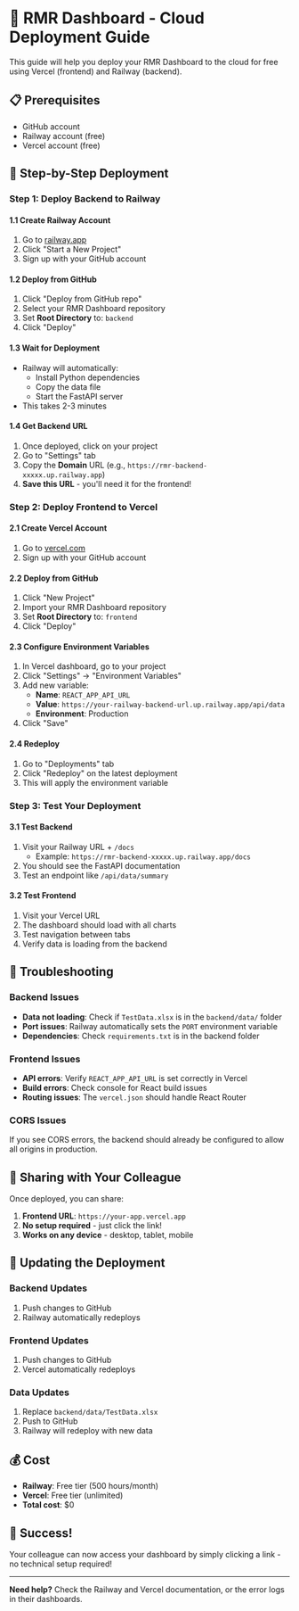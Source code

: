 # 🚀 RMR Dashboard - Cloud Deployment Guide

This guide will help you deploy your RMR Dashboard to the cloud for free using Vercel (frontend) and Railway (backend).

## 📋 Prerequisites

- GitHub account
- Railway account (free)
- Vercel account (free)

## 🎯 Step-by-Step Deployment

### Step 1: Deploy Backend to Railway

#### 1.1 Create Railway Account
1. Go to [railway.app](https://railway.app)
2. Click "Start a New Project"
3. Sign up with your GitHub account

#### 1.2 Deploy from GitHub
1. Click "Deploy from GitHub repo"
2. Select your RMR Dashboard repository
3. Set **Root Directory** to: `backend`
4. Click "Deploy"

#### 1.3 Wait for Deployment
- Railway will automatically:
  - Install Python dependencies
  - Copy the data file
  - Start the FastAPI server
- This takes 2-3 minutes

#### 1.4 Get Backend URL
1. Once deployed, click on your project
2. Go to "Settings" tab
3. Copy the **Domain** URL (e.g., `https://rmr-backend-xxxxx.up.railway.app`)
4. **Save this URL** - you'll need it for the frontend!

### Step 2: Deploy Frontend to Vercel

#### 2.1 Create Vercel Account
1. Go to [vercel.com](https://vercel.com)
2. Sign up with your GitHub account

#### 2.2 Deploy from GitHub
1. Click "New Project"
2. Import your RMR Dashboard repository
3. Set **Root Directory** to: `frontend`
4. Click "Deploy"

#### 2.3 Configure Environment Variables
1. In Vercel dashboard, go to your project
2. Click "Settings" → "Environment Variables"
3. Add new variable:
   - **Name**: `REACT_APP_API_URL`
   - **Value**: `https://your-railway-backend-url.up.railway.app/api/data`
   - **Environment**: Production
4. Click "Save"

#### 2.4 Redeploy
1. Go to "Deployments" tab
2. Click "Redeploy" on the latest deployment
3. This will apply the environment variable

### Step 3: Test Your Deployment

#### 3.1 Test Backend
1. Visit your Railway URL + `/docs`
   - Example: `https://rmr-backend-xxxxx.up.railway.app/docs`
2. You should see the FastAPI documentation
3. Test an endpoint like `/api/data/summary`

#### 3.2 Test Frontend
1. Visit your Vercel URL
2. The dashboard should load with all charts
3. Test navigation between tabs
4. Verify data is loading from the backend

## 🔧 Troubleshooting

### Backend Issues
- **Data not loading**: Check if `TestData.xlsx` is in the `backend/data/` folder
- **Port issues**: Railway automatically sets the `PORT` environment variable
- **Dependencies**: Check `requirements.txt` is in the backend folder

### Frontend Issues
- **API errors**: Verify `REACT_APP_API_URL` is set correctly in Vercel
- **Build errors**: Check console for React build issues
- **Routing issues**: The `vercel.json` should handle React Router

### CORS Issues
If you see CORS errors, the backend should already be configured to allow all origins in production.

## 📱 Sharing with Your Colleague

Once deployed, you can share:

1. **Frontend URL**: `https://your-app.vercel.app`
2. **No setup required** - just click the link!
3. **Works on any device** - desktop, tablet, mobile

## 🔄 Updating the Deployment

### Backend Updates
1. Push changes to GitHub
2. Railway automatically redeploys

### Frontend Updates
1. Push changes to GitHub
2. Vercel automatically redeploys

### Data Updates
1. Replace `backend/data/TestData.xlsx`
2. Push to GitHub
3. Railway will redeploy with new data

## 💰 Cost

- **Railway**: Free tier (500 hours/month)
- **Vercel**: Free tier (unlimited)
- **Total cost**: $0

## 🎉 Success!

Your colleague can now access your dashboard by simply clicking a link - no technical setup required!

---

**Need help?** Check the Railway and Vercel documentation, or the error logs in their dashboards. 